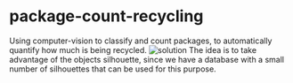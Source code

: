# package-count-recycling
Using computer-vision to classify and count packages, to automatically quantify how much is being recycled.
![solution](solution-suggestion.png)
The  idea is to take advantage of the objects silhouette, since we have a database with a small number of silhouettes that can be used for this purpose. 
